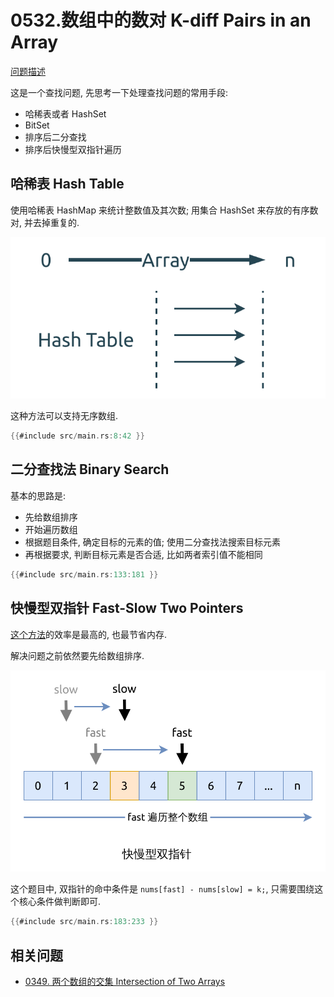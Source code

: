 # 0532.数组中的数对 K-diff Pairs in an Array

[问题描述](../problems/0532.k-diff-pairs-in-an-array/content.html)

这是一个查找问题, 先思考一下处理查找问题的常用手段:

- 哈稀表或者 HashSet
- BitSet
- 排序后二分查找
- 排序后快慢型双指针遍历

## 哈稀表 Hash Table

使用哈稀表 HashMap 来统计整数值及其次数; 用集合 HashSet 来存放的有序数对, 并去掉重复的.

![hash-table](../0001.two-sum/assets/hash-table.svg)

这种方法可以支持无序数组.

```rust
{{#include src/main.rs:8:42 }}
```

## 二分查找法 Binary Search

基本的思路是:

- 先给数组排序
- 开始遍历数组
- 根据题目条件, 确定目标的元素的值; 使用二分查找法搜索目标元素
- 再根据要求, 判断目标元素是否合适, 比如两者索引值不能相同

```rust
{{#include src/main.rs:133:181 }}
```

## 快慢型双指针 Fast-Slow Two Pointers

[这个方法](../../two-pointers/fast-slow.md)的效率是最高的, 也最节省内存.

解决问题之前依然要先给数组排序.

![fast-slow two-pointers](../../two-pointers/assets/fast-slow.svg)

这个题目中, 双指针的命中条件是 `nums[fast] - nums[slow] = k;`, 只需要围绕这个核心条件做判断即可.

```rust
{{#include src/main.rs:183:233 }}
```

## 相关问题

- [0349. 两个数组的交集 Intersection of Two Arrays](../0349.intersection-of-two-arrays/index.md)
